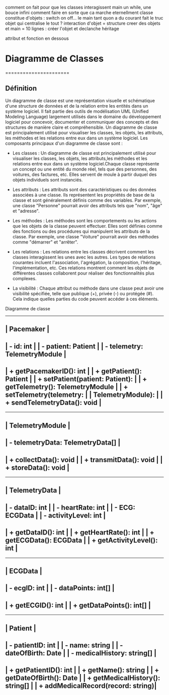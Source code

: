 comment on fait pour que les classes interagissent
main un while, une bouce infini
comment faire en sorte que ca marche eternellment
classe constitue d'objets : switch on off...
le main tant quon a du courant fait le truc
objet qui centralise le tout ? 
interaction d'objet = structure
creer des objets
et main = 10 lignes : créer l'objet et declanche 
héritage

attribut et fonction en dessous

<p align="center">
<h1>Diagramme de Classes</h1>
</p>
  
======================

Définition
-----------

Un diagramme de classe est une représentation visuelle et schématique d'une structure de données et de la relation entre les entités dans un système logiciel. Il fait partie des outils de modélisation UML (Unified Modeling Language) largement utilisés dans le domaine du développement logiciel pour concevoir, documenter et communiquer des concepts et des structures de manière claire et compréhensible.
Un diagramme de classe est principalement utilisé pour visualiser les classes, les objets, les attributs, les méthodes et les relations entre eux dans un système logiciel.
Les composants principaux d'un diagramme de classe sont : 

- Les classes : Un diagramme de classe est principalement utilisé pour visualiser les classes, les objets, les attributs,les méthodes et les relations entre eux dans un système logiciel.Chaque classe représente un concept ou une entité du monde réel, tels que des personnes, des voitures, des factures, etc. Elles servent de moule à partir duquel des objets individuels sont instanciés.

  
- Les attributs : Les attributs sont des caractéristiques ou des données associées à une classe. Ils représentent les propriétés de base de la classe et sont généralement définis comme des variables. Par exemple, une classe "Personne" pourrait avoir des attributs tels que "nom", "âge" et "adresse".


- Les méthodes : Les méthodes sont les comportements ou les actions que les objets de la classe peuvent effectuer. Elles sont définies comme des fonctions ou des procédures qui manipulent les attributs de la classe. Par exemple, une classe "Voiture" pourrait avoir des méthodes comme "démarrer" et "arrêter".


- Les relations : Les relations entre les classes décrivent comment les classes interagissent les unes avec les autres. Les types de relations courantes incluent l'association, l'agrégation, la composition, l'héritage, l'implémentation, etc. Ces relations montrent comment les objets de différentes classes collaborent pour réaliser des fonctionnalités plus complexes.

  
- La visibilité :  Chaque attribut ou méthode dans une classe peut avoir une visibilité spécifiée, telle que publique (+), privée (-) ou protégée (#). Cela indique quelles parties du code peuvent accéder à ces éléments.
  


Diagramme de classe 



-------------------------------------
|           Pacemaker                |
-------------------------------------
| - id: int                         |
| - patient: Patient                |
| - telemetry: TelemetryModule      |
-------------------------------------
| + getPacemakerID(): int           |
| + getPatient(): Patient           |
| + setPatient(patient: Patient):   |
| + getTelemetry(): TelemetryModule |
| + setTelemetry(telemetry:        |
| TelemetryModule):                |
| + sendTelemetryData(): void      |
-------------------------------------

-------------------------------------
|           TelemetryModule          |
-------------------------------------
| - telemetryData: TelemetryData[]   |
-------------------------------------
| + collectData(): void             |
| + transmitData(): void            |
| + storeData(): void               |
-------------------------------------

-------------------------------------
|           TelemetryData            |
-------------------------------------
| - dataID: int                     |
| - heartRate: int                  |
| - ECG: ECGData                    |
| - activityLevel: int              |
-------------------------------------
| + getDataID(): int                |
| + getHeartRate(): int             |
| + getECGData(): ECGData           |
| + getActivityLevel(): int         |
-------------------------------------

-------------------------------------
|            ECGData                 |
-------------------------------------
| - ecgID: int                      |
| - dataPoints: int[]               |
-------------------------------------
| + getECGID(): int                 |
| + getDataPoints(): int[]          |
-------------------------------------

-------------------------------------
|            Patient                 |
-------------------------------------
| - patientID: int                  |
| - name: string                    |
| - dateOfBirth: Date               |
| - medicalHistory: string[]        |
-------------------------------------
| + getPatientID(): int             |
| + getName(): string               |
| + getDateOfBirth(): Date          |
| + getMedicalHistory(): string[]   |
| + addMedicalRecord(record: string)|
-------------------------------------

